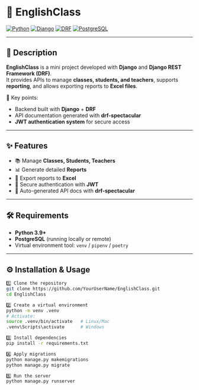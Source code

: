 # 📘 EnglishClass

[![Python](https://img.shields.io/badge/Python-3.9+-blue?logo=python)](https://www.python.org/) 
[![Django](https://img.shields.io/badge/Django-4.x-darkgreen?logo=django&logoColor=white)](https://www.djangoproject.com/) 
[![DRF](https://img.shields.io/badge/DRF-API-red?logo=django&logoColor=white)](https://www.django-rest-framework.org/) 
[![PostgreSQL](https://img.shields.io/badge/PostgreSQL-DB-blue?logo=postgresql)](https://www.postgresql.org/)  

---

## 📖 Description
**EnglishClass** is a mini project developed with **Django** and **Django REST Framework (DRF)**.  
It provides APIs to manage **classes, students, and teachers**, supports **reporting**, and allows exporting reports to **Excel files**.  

🔑 Key points:
- Backend built with **Django** + **DRF**  
- API documentation generated with **drf-spectacular**  
- **JWT authentication system** for secure access  

---

## ✨ Features
- 📚 Manage **Classes, Students, Teachers**  
- 📊 Generate detailed **Reports**  
- 📑 Export reports to **Excel**  
- 🔐 Secure authentication with **JWT**  
- 📖 Auto-generated API docs with **drf-spectacular**  

---

## 🛠️ Requirements
- **Python 3.9+**  
- **PostgreSQL** (running locally or remote)  
- Virtual environment tool: `venv` / `pipenv` / `poetry`  

---

## ⚙️ Installation & Usage

```bash
1️⃣ Clone the repository
git clone https://github.com/YourUserName/EnglishClass.git
cd EnglishClass

2️⃣ Create a virtual environment
python -m venv .venv
# Activate:
source .venv/bin/activate   # Linux/Mac
.venv\Scripts\activate      # Windows

3️⃣ Install dependencies
pip install -r requirements.txt

4️⃣ Apply migrations
python manage.py makemigrations
python manage.py migrate

5️⃣ Run the server
python manage.py runserver
```
